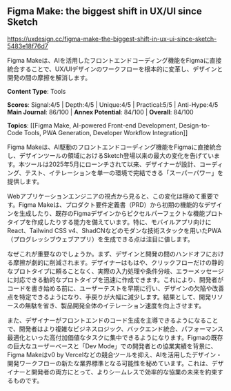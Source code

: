 ## Figma Make: the biggest shift in UX/UI since Sketch

https://uxdesign.cc/figma-make-the-biggest-shift-in-ux-ui-since-sketch-5483e18f76d7

Figma Makeは、AIを活用したフロントエンドコーディング機能をFigmaに直接統合することで、UX/UIデザインのワークフローを根本的に変革し、デザインと開発の間の摩擦を解消します。

**Content Type**: Tools

**Scores**: Signal:4/5 | Depth:4/5 | Unique:4/5 | Practical:5/5 | Anti-Hype:4/5
**Main Journal**: 86/100 | **Annex Potential**: 84/100 | **Overall**: 84/100

**Topics**: [[Figma Make, AI-powered Front-end Development, Design-to-Code Tools, PWA Generation, Developer Workflow Integration]]

Figma Makeは、AI駆動のフロントエンドコーディング機能をFigmaに直接統合し、デザインツールの領域におけるSketch登場以来の最大の変化を告げています。本ツールは2025年5月にローンチされて以来、デザイナーが設計、コーディング、テスト、イテレーションを単一の環境で完結できる「スーパーパワー」を提供します。

Webアプリケーションエンジニアの視点から見ると、この変化は極めて重要です。Figma Makeは、プロダクト要件定義書（PRD）から初期の機能的なデザインを生成したり、既存のFigmaデザインからピクセルパーフェクトな機能プロトタイプを作成したりする能力を備えています。特に、モバイルアプリ向けにReact、Tailwind CSS v4、ShadCNなどのモダンな技術スタックを用いたPWA（プログレッシブウェブアプリ）を生成できる点は注目に値します。

なぜこれが重要なのでしょうか。まず、デザインと開発の間のハンドオフにおける摩擦が劇的に削減されます。デザイナーはもはや、クリックフローだけの静的なプロトタイプに頼ることなく、実際の入力処理や条件分岐、エラーメッセージに対応できる動的なプロトタイプを迅速に作成できます。これにより、開発者がコードを書き始める前に、ユーザーテストを早期に行い、デザインの欠陥や改善点を特定できるようになり、手戻りが大幅に減少します。結果として、開発リソースの無駄を省き、製品開発全体のイテレーション速度を向上させます。

また、デザイナーがフロントエンドのコード生成を主導できるようになることで、開発者はより複雑なビジネスロジック、バックエンド統合、パフォーマンス最適化といった高付加価値なタスクに集中できるようになります。Figmaの既存の巨大なユーザーベースと「Dev Mode」での開発者との協業実績を背景に、Figma Makeはv0 by Vercelなどの競合ツールを抑え、AIを活用したデザイン・開発ワークフローの新たな業界標準となる可能性を秘めています。これは、デザイナーと開発者の両方にとって、よりシームレスで効率的な協業の未来を約束するものです。